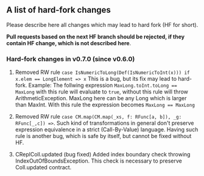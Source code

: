 ## A list of hard-fork changes

Please describe here all changes which may lead to hard fork (HF for short).

**Pull requests based on the next HF branch should be rejected, 
if they contain HF change, which is not described here**.

### Hard-fork changes in v0.7.0 (since v0.6.0)

1. Removed RW rule `case IsNumericToLong(Def(IsNumericToInt(x))) if x.elem == LongElement => x`
  This is a bug, but its fix may lead to hard-fork.
  Example: 
  The follwing expression `MaxLong.toInt.toLong == MaxLong`
  with this rule will evaluate to `true`, 
  without this rule will throw ArithmeticException.
  MaxLong here can be any Long which is larger than MaxInt.
  With this rule the expression becomes `MaxLong == MaxLong`
  
 2. Removed RW rule `case CM.map(CM.map(_xs, f: RFunc[a, b]), _g: RFunc[_,c]) =>`.
 Such kind of transformations in general don't preserve expression equivalence 
 in a strict (Call-By-Value) language. 
 Having such rule is another bug, which is safe by itself, but cannot
 be fixed without HF.

 3. CReplColl.updated (bug fixed) 
 Added index boundary check throwing IndexOutOfBoundsException.
 This check is necessary to preserve Coll.updated contract.
